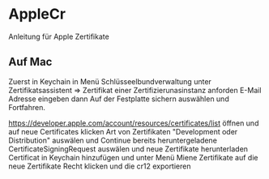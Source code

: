 # AppleCr
Anleitung für Apple Zertifikate 



## Auf Mac
Zuerst in Keychain in Menü Schlüsseelbundverwaltung unter Zertifikatsassistent => Zertifikat einer Zertifizierunasinstanz anforden
E-Mail Adresse eingeben dann Auf der Festplatte sichern auswählen und Fortfahren.


https://developer.apple.com/account/resources/certificates/list öffnen und auf neue Certificates klicken
Art von Zertifikaten "Development oder Distribution" auswälen und Continue
bereits heruntergeladene CertificateSigningRequest auswälen und neue Zertifikate herunterladen
Certificat in Keychain hinzufügen und unter Menü Miene Zertifikate auf die neue Zertifikate Recht klicken und die cr12 exportieren 
